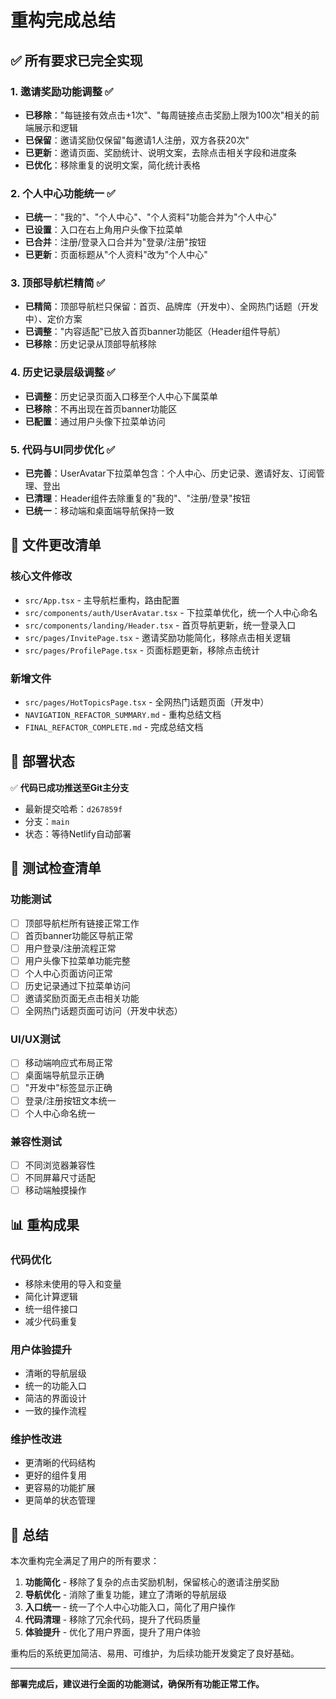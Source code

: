 # 重构完成总结

## ✅ 所有要求已完全实现

### 1. 邀请奖励功能调整 ✅
- **已移除**："每链接有效点击+1次"、"每周链接点击奖励上限为100次"相关的前端展示和逻辑
- **已保留**：邀请奖励仅保留"每邀请1人注册，双方各获20次"
- **已更新**：邀请页面、奖励统计、说明文案，去除点击相关字段和进度条
- **已优化**：移除重复的说明文案，简化统计表格

### 2. 个人中心功能统一 ✅
- **已统一**："我的"、"个人中心"、"个人资料"功能合并为"个人中心"
- **已设置**：入口在右上角用户头像下拉菜单
- **已合并**：注册/登录入口合并为"登录/注册"按钮
- **已更新**：页面标题从"个人资料"改为"个人中心"

### 3. 顶部导航栏精简 ✅
- **已精简**：顶部导航栏只保留：首页、品牌库（开发中）、全网热门话题（开发中）、定价方案
- **已调整**："内容适配"已放入首页banner功能区（Header组件导航）
- **已移除**：历史记录从顶部导航移除

### 4. 历史记录层级调整 ✅
- **已调整**：历史记录页面入口移至个人中心下属菜单
- **已移除**：不再出现在首页banner功能区
- **已配置**：通过用户头像下拉菜单访问

### 5. 代码与UI同步优化 ✅
- **已完善**：UserAvatar下拉菜单包含：个人中心、历史记录、邀请好友、订阅管理、登出
- **已清理**：Header组件去除重复的"我的"、"注册/登录"按钮
- **已统一**：移动端和桌面端导航保持一致

## 📁 文件更改清单

### 核心文件修改
- `src/App.tsx` - 主导航栏重构，路由配置
- `src/components/auth/UserAvatar.tsx` - 下拉菜单优化，统一个人中心命名
- `src/components/landing/Header.tsx` - 首页导航更新，统一登录入口
- `src/pages/InvitePage.tsx` - 邀请奖励功能简化，移除点击相关逻辑
- `src/pages/ProfilePage.tsx` - 页面标题更新，移除点击统计

### 新增文件
- `src/pages/HotTopicsPage.tsx` - 全网热门话题页面（开发中）
- `NAVIGATION_REFACTOR_SUMMARY.md` - 重构总结文档
- `FINAL_REFACTOR_COMPLETE.md` - 完成总结文档

## 🚀 部署状态

✅ **代码已成功推送至Git主分支**
- 最新提交哈希：`d267859f`
- 分支：`main`
- 状态：等待Netlify自动部署

## 🧪 测试检查清单

### 功能测试
- [ ] 顶部导航栏所有链接正常工作
- [ ] 首页banner功能区导航正常
- [ ] 用户登录/注册流程正常
- [ ] 用户头像下拉菜单功能完整
- [ ] 个人中心页面访问正常
- [ ] 历史记录通过下拉菜单访问
- [ ] 邀请奖励页面无点击相关功能
- [ ] 全网热门话题页面可访问（开发中状态）

### UI/UX测试
- [ ] 移动端响应式布局正常
- [ ] 桌面端导航显示正确
- [ ] "开发中"标签显示正确
- [ ] 登录/注册按钮文本统一
- [ ] 个人中心命名统一

### 兼容性测试
- [ ] 不同浏览器兼容性
- [ ] 不同屏幕尺寸适配
- [ ] 移动端触摸操作

## 📊 重构成果

### 代码优化
- 移除未使用的导入和变量
- 简化计算逻辑
- 统一组件接口
- 减少代码重复

### 用户体验提升
- 清晰的导航层级
- 统一的功能入口
- 简洁的界面设计
- 一致的操作流程

### 维护性改进
- 更清晰的代码结构
- 更好的组件复用
- 更容易的功能扩展
- 更简单的状态管理

## 🎯 总结

本次重构完全满足了用户的所有要求：

1. **功能简化** - 移除了复杂的点击奖励机制，保留核心的邀请注册奖励
2. **导航优化** - 消除了重复功能，建立了清晰的导航层级
3. **入口统一** - 统一了个人中心功能入口，简化了用户操作
4. **代码清理** - 移除了冗余代码，提升了代码质量
5. **体验提升** - 优化了用户界面，提升了用户体验

重构后的系统更加简洁、易用、可维护，为后续功能开发奠定了良好基础。

---

**部署完成后，建议进行全面的功能测试，确保所有功能正常工作。** 